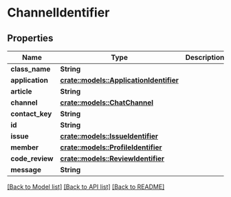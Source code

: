 # ChannelIdentifier

## Properties

Name | Type | Description | Notes
------------ | ------------- | ------------- | -------------
**class_name** | **String** |  | 
**application** | [**crate::models::ApplicationIdentifier**](ApplicationIdentifier.md) |  | 
**article** | **String** |  | 
**channel** | [**crate::models::ChatChannel**](ChatChannel.md) |  | 
**contact_key** | **String** |  | 
**id** | **String** |  | 
**issue** | [**crate::models::IssueIdentifier**](IssueIdentifier.md) |  | 
**member** | [**crate::models::ProfileIdentifier**](ProfileIdentifier.md) |  | 
**code_review** | [**crate::models::ReviewIdentifier**](ReviewIdentifier.md) |  | 
**message** | **String** |  | 

[[Back to Model list]](../README.md#documentation-for-models) [[Back to API list]](../README.md#documentation-for-api-endpoints) [[Back to README]](../README.md)


